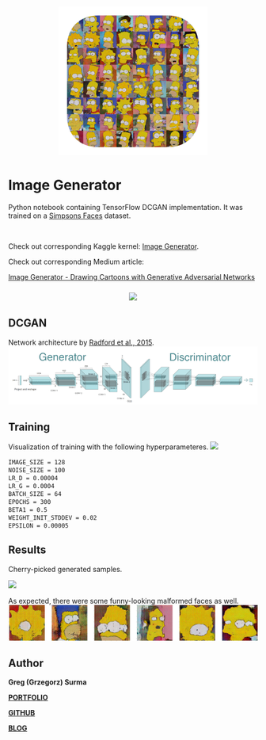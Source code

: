 <h3 align="center">
  <img src="assets/image_generator_icon_web.png" width="300">
</h3>

# Image Generator

Python notebook containing TensorFlow DCGAN implementation. It was trained on a [Simpsons Faces](https://www.kaggle.com/kostastokis/simpsons-faces) dataset.

<br>

Check out corresponding Kaggle kernel: [Image Generator](https://www.kaggle.com/greg115/image-generator-dcgan-the-simpsons-dataset).

Check out corresponding Medium article:

[Image Generator - Drawing Cartoons with Generative Adversarial Networks](https://towardsdatascience.com/image-generator-drawing-cartoons-with-generative-adversarial-networks-45e814ca9b6b)

<h3 align="center">
  <img src="assets/homer.gif">
</h3>

## DCGAN
Network architecture by [Radford et al., 2015](https://arxiv.org/abs/1511.06434).
<img src="assets/model.png">

## Training
Visualization of training with the following hyperparameteres.
<img src="assets/epochs.gif">

	IMAGE_SIZE = 128
	NOISE_SIZE = 100
	LR_D = 0.00004
	LR_G = 0.0004
	BATCH_SIZE = 64
	EPOCHS = 300
	BETA1 = 0.5
	WEIGHT_INIT_STDDEV = 0.02
	EPSILON = 0.00005


## Results

Cherry-picked generated samples.

<img src="assets/final_grid.png">


As expected, there were some funny-looking malformed faces as well.
<img src="assets/misc.png">

## Author

**Greg (Grzegorz) Surma**

[**PORTFOLIO**](https://gsurma.github.io)

[**GITHUB**](https://github.com/gsurma)

[**BLOG**](https://medium.com/@gsurma)

